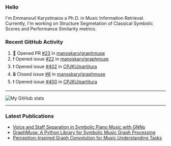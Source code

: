 ### Hello

I'm Emmanouil Karystinaios a Ph.D. in Music Information Retrieval.
Currently, I'm working on Structure Segmetation of Classical Symbolic Scores and Performance Similarity metrics.


### Recent GitHub Activity
  
<!--START_SECTION:activity-->
1. 💪 Opened PR [#23](https://github.com/manoskary/graphmuse/pull/23) in [manoskary/graphmuse](https://github.com/manoskary/graphmuse)
2. ❗ Opened issue [#22](https://github.com/manoskary/graphmuse/issues/22) in [manoskary/graphmuse](https://github.com/manoskary/graphmuse)
3. ❗ Opened issue [#402](https://github.com/CPJKU/partitura/issues/402) in [CPJKU/partitura](https://github.com/CPJKU/partitura)
4. 🔒 Closed issue [#8](https://github.com/manoskary/graphmuse/issues/8) in [manoskary/graphmuse](https://github.com/manoskary/graphmuse)
5. ❗ Opened issue [#400](https://github.com/CPJKU/partitura/issues/400) in [CPJKU/partitura](https://github.com/CPJKU/partitura)
<!--END_SECTION:activity-->

---

![My GitHub stats](https://github-readme-stats.vercel.app/api?username=manoskary&show_icons=true&theme=radical)


<!--
**manoskary/manoskary** is a ✨ _special_ ✨ repository because its `README.md` (this file) appears on your GitHub profile.

Here are some ideas to get you started:

- 🔭 I’m currently working on ...
- 🌱 I’m currently learning ...
- 👯 I’m looking to collaborate on ...
- 🤔 I’m looking for help with ...
- 💬 Ask me about ...
- 📫 How to reach me: ...
- 😄 Pronouns: ...
- ⚡ Fun fact: ...
-->

---

### Latest Publications

<!-- BLOG-POST-LIST:START -->
- [Voice and Staff Separation in Symbolic Piano Music with GNNs](https://towardsdatascience.com/voice-and-staff-separation-in-symbolic-piano-music-with-gnns-0cab100629cf?source=rss-9d63e988ed0c------2)
- [GraphMuse: A Python Library for Symbolic Music Graph Processing](https://towardsdatascience.com/graphmuse-a-python-library-for-symbolic-music-graph-processing-40dbd9baf319?source=rss-9d63e988ed0c------2)
- [Perception-Inspired Graph Convolution for Music Understanding Tasks](https://towardsdatascience.com/perception-inspired-graph-convolution-for-music-understanding-tasks-4d2ba1be48e7?source=rss-9d63e988ed0c------2)
<!-- BLOG-POST-LIST:END -->

